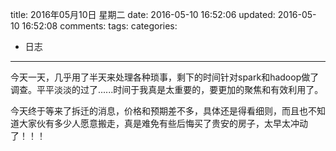 title: 2016年05月10日 星期二
date: 2016-05-10 16:52:06
updated: 2016-05-10 16:52:08
comments: 
tags:
categories:
- 日志

---

今天一天，几乎用了半天来处理各种琐事，剩下的时间针对spark和hadoop做了调查。平平淡淡的过了......时间于我真是太重要的，要更加的聚焦和有效利用了。

今天终于等来了拆迁的消息，价格和预期差不多，具体还是得看细则，而且也不知道大家伙有多少人愿意搬走，真是难免有些后悔买了贵安的房子，太早太冲动了！！！
